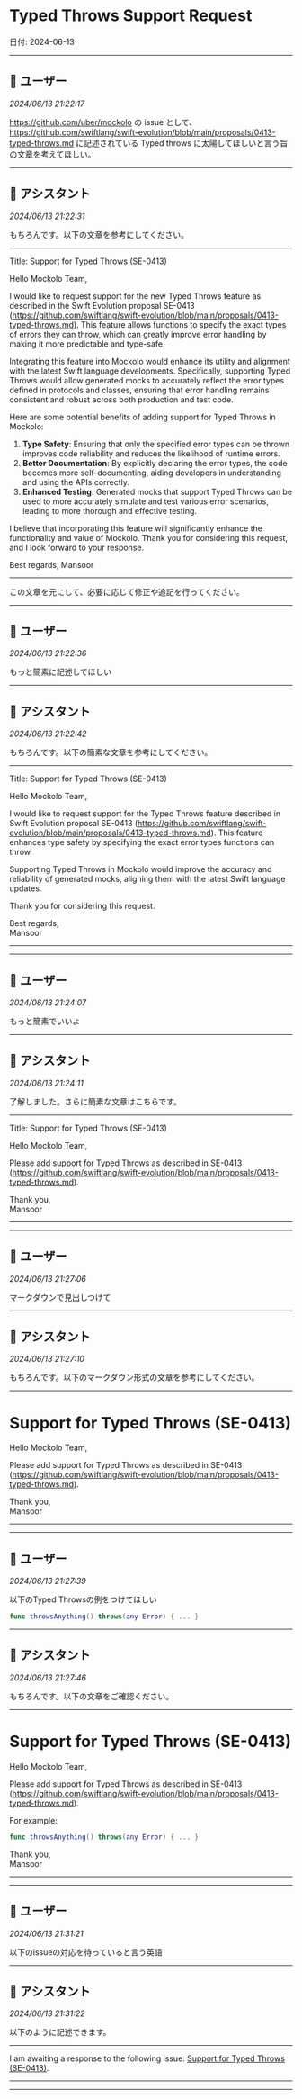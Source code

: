 # Typed Throws Support Request

日付: 2024-06-13

---

## 👤 ユーザー
*2024/06/13 21:22:17*

https://github.com/uber/mockolo の issue として、https://github.com/swiftlang/swift-evolution/blob/main/proposals/0413-typed-throws.md に記述されている Typed throws に太陽してほしいと言う旨の文章を考えてほしい。

---

## 🤖 アシスタント
*2024/06/13 21:22:31*

もちろんです。以下の文章を参考にしてください。

---

Title: Support for Typed Throws (SE-0413)

Hello Mockolo Team,

I would like to request support for the new Typed Throws feature as described in the Swift Evolution proposal SE-0413 (https://github.com/swiftlang/swift-evolution/blob/main/proposals/0413-typed-throws.md). This feature allows functions to specify the exact types of errors they can throw, which can greatly improve error handling by making it more predictable and type-safe.

Integrating this feature into Mockolo would enhance its utility and alignment with the latest Swift language developments. Specifically, supporting Typed Throws would allow generated mocks to accurately reflect the error types defined in protocols and classes, ensuring that error handling remains consistent and robust across both production and test code.

Here are some potential benefits of adding support for Typed Throws in Mockolo:
1. **Type Safety**: Ensuring that only the specified error types can be thrown improves code reliability and reduces the likelihood of runtime errors.
2. **Better Documentation**: By explicitly declaring the error types, the code becomes more self-documenting, aiding developers in understanding and using the APIs correctly.
3. **Enhanced Testing**: Generated mocks that support Typed Throws can be used to more accurately simulate and test various error scenarios, leading to more thorough and effective testing.

I believe that incorporating this feature will significantly enhance the functionality and value of Mockolo. Thank you for considering this request, and I look forward to your response.

Best regards,
Mansoor

---

この文章を元にして、必要に応じて修正や追記を行ってください。

---

## 👤 ユーザー
*2024/06/13 21:22:36*

もっと簡素に記述してほしい

---

## 🤖 アシスタント
*2024/06/13 21:22:42*

もちろんです。以下の簡素な文章を参考にしてください。

---

Title: Support for Typed Throws (SE-0413)

Hello Mockolo Team,

I would like to request support for the Typed Throws feature described in Swift Evolution proposal SE-0413 (https://github.com/swiftlang/swift-evolution/blob/main/proposals/0413-typed-throws.md). This feature enhances type safety by specifying the exact error types functions can throw.

Supporting Typed Throws in Mockolo would improve the accuracy and reliability of generated mocks, aligning them with the latest Swift language updates.

Thank you for considering this request.

Best regards,  
Mansoor

---

---

## 👤 ユーザー
*2024/06/13 21:24:07*

もっと簡素でいいよ

---

## 🤖 アシスタント
*2024/06/13 21:24:11*

了解しました。さらに簡素な文章はこちらです。

---

Title: Support for Typed Throws (SE-0413)

Hello Mockolo Team,

Please add support for Typed Throws as described in SE-0413 (https://github.com/swiftlang/swift-evolution/blob/main/proposals/0413-typed-throws.md).

Thank you,  
Mansoor

---

---

## 👤 ユーザー
*2024/06/13 21:27:06*

マークダウンで見出しつけて

---

## 🤖 アシスタント
*2024/06/13 21:27:10*

もちろんです。以下のマークダウン形式の文章を参考にしてください。

---

# Support for Typed Throws (SE-0413)

Hello Mockolo Team,

Please add support for Typed Throws as described in SE-0413 (https://github.com/swiftlang/swift-evolution/blob/main/proposals/0413-typed-throws.md).

Thank you,  
Mansoor

---

---

## 👤 ユーザー
*2024/06/13 21:27:39*

以下のTyped Throwsの例をつけてほしい

```swift
func throwsAnything() throws(any Error) { ... }
```

---

## 🤖 アシスタント
*2024/06/13 21:27:46*

もちろんです。以下の文章をご確認ください。

---

# Support for Typed Throws (SE-0413)

Hello Mockolo Team,

Please add support for Typed Throws as described in SE-0413 (https://github.com/swiftlang/swift-evolution/blob/main/proposals/0413-typed-throws.md).

For example:
```swift
func throwsAnything() throws(any Error) { ... }
```

Thank you,  
Mansoor

---

---

## 👤 ユーザー
*2024/06/13 21:31:21*

以下のissueの対応を待っていると言う英語

---

## 🤖 アシスタント
*2024/06/13 21:31:22*

以下のように記述できます。

---

I am awaiting a response to the following issue: [Support for Typed Throws (SE-0413)](https://github.com/swiftlang/swift-evolution/blob/main/proposals/0413-typed-throws.md).

---

---
